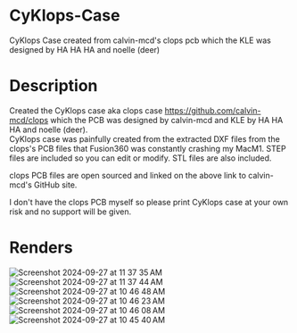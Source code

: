 # CyKlops-Case
CyKlops Case created from calvin-mcd's clops pcb which the KLE was designed by HA HA HA and noelle (deer)

# Description
Created the CyKlops case aka clops case https://github.com/calvin-mcd/clops which the PCB was designed by calvin-mcd and KLE by HA HA HA and noelle (deer).  
CyKlops case was painfully created from the extracted DXF files from the clops's PCB files that Fusion360 was constantly crashing my MacM1.
STEP files are included so you can edit or modify.
STL files are also included.

clops PCB files are open sourced and linked on the above link to calvin-mcd's GitHub site.

I don't have the clops PCB myself so please print CyKlops case at your own risk and no support will be given.

# Renders
![Screenshot 2024-09-27 at 11 37 35 AM](https://github.com/user-attachments/assets/a68df52f-bd9f-4038-8824-fc86505e3993)
![Screenshot 2024-09-27 at 11 37 44 AM](https://github.com/user-attachments/assets/5ef25e26-f9f0-42e5-941e-093d1a507282)
![Screenshot 2024-09-27 at 10 46 48 AM](https://github.com/user-attachments/assets/dfa21e83-b5c7-40ec-82dc-3123f67fd7da)
![Screenshot 2024-09-27 at 10 46 23 AM](https://github.com/user-attachments/assets/dfa089b7-8a5e-46e1-b22e-a1f489782438)
![Screenshot 2024-09-27 at 10 46 08 AM](https://github.com/user-attachments/assets/affc071f-0419-420f-b07a-dd70eaf9d945)
![Screenshot 2024-09-27 at 10 45 40 AM](https://github.com/user-attachments/assets/b19998d0-b87f-42ca-a6da-d06622152796)
